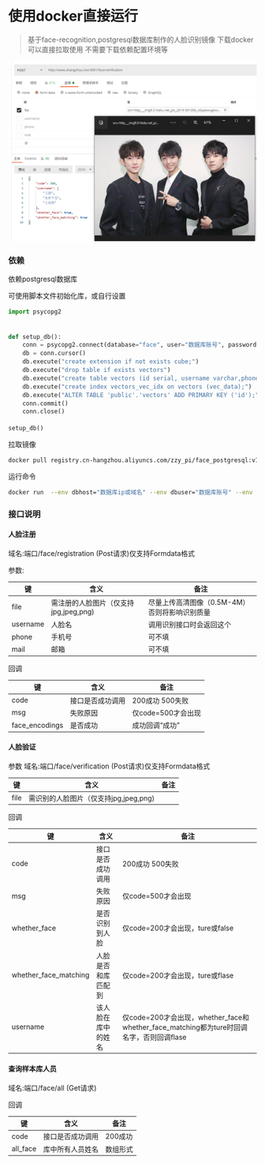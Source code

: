 
# 使用docker直接运行
> 基于face-recognition,postgresql数据库制作的人脸识别镜像
> 下载docker可以直接拉取使用  不需要下载依赖配置环境等

![image](./1661250001952.png)


### 依赖

依赖postgresql数据库

可使用脚本文件初始化库，或自行设置

```python
import psycopg2


def setup_db():
    conn = psycopg2.connect(database="face", user="数据库账号", password="数据库密码", host="数据库域名或IP", port="5432")
    db = conn.cursor()
    db.execute("create extension if not exists cube;")
    db.execute("drop table if exists vectors")
    db.execute("create table vectors (id serial, username varchar,phone varchar ,mail varchar ,vec_data cube);")
    db.execute("create index vectors_vec_idx on vectors (vec_data);")
    db.execute("ALTER TABLE 'public'.'vectors' ADD PRIMARY KEY ('id');")
    conn.commit()
    conn.close()

setup_db()
```


拉取镜像

```bash
docker pull registry.cn-hangzhou.aliyuncs.com/zzy_pi/face_postgresql:v1
```

运行命令

```bash
docker run  --env dbhost="数据库ip或域名" --env dbuser="数据库账号" --env dbpassword="数据库密码" -p 5001:5001 face-recognition
```

### 接口说明

#### 人脸注册

域名:端口/face/registration  (Post请求)仅支持Formdata格式

参数:

| 键       | 含义                                  | 备注                                          |
| -------- | ------------------------------------- | --------------------------------------------- |
| file     | 需注册的人脸图片（仅支持jpg,jpeg,png) | 尽量上传高清图像（0.5M-4M）否则将影响识别质量 |
| username | 人脸名                                | 调用识别接口时会返回这个                      |
| phone    | 手机号                                | 可不填                                        |
| mail     | 邮箱                                  | 可不填                                        |

回调

| 键             | 含义             | 备注               |
| -------------- | ---------------- | ------------------ |
| code           | 接口是否成功调用 | 200成功 500失败    |
| msg            | 失败原因         | 仅code=500才会出现 |
| face_encodings | 是否成功         | 成功回调“成功”     |



#### 人脸验证

参数
域名:端口/face/verification (Post请求)仅支持Formdata格式

| 键   | 含义                                  | 备注 |
| ---- | ------------------------------------- | ---- |
| file | 需识别的人脸图片（仅支持jpg,jpeg,png) |      |

回调

| 键                    | 含义               | 备注                                                         |
| --------------------- | ------------------ | ------------------------------------------------------------ |
| code                  | 接口是否成功调用   | 200成功 500失败                                              |
| msg                   | 失败原因           | 仅code=500才会出现                                           |
| whether_face          | 是否识别到人脸     | 仅code=200才会出现，ture或false                              |
| whether_face_matching | 人脸是否和库匹配到 | 仅code=200才会出现，ture或flase                              |
| username              | 该人脸在库中的姓名 | 仅code=200才会出现，whether_face和whether_face_matching都为ture时回调名字，否则回调flase |



#### 查询样本库人员

域名:端口/face/all   (Get请求)

回调

| 键       | 含义             | 备注     |
| -------- | ---------------- | -------- |
| code     | 接口是否成功调用 | 200成功  |
| all_face | 库中所有人员姓名 | 数组形式 |



